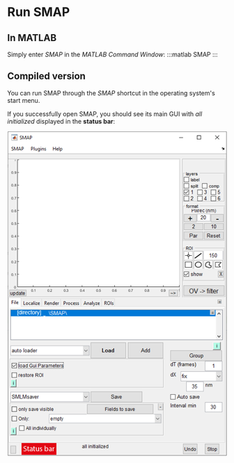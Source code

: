 # Run SMAP

## In MATLAB
Simply enter _SMAP_ in the _MATLAB Command Window_:
:::matlab
SMAP
:::

## Compiled version
You can run SMAP through the _SMAP_ shortcut in the operating system's start menu.

If you successfully open SMAP, you should see its main GUI with _all initialized_ displayed in the **status bar**:

![LocMoFit: newly opened SMAP](../images/SMAP_new.png)
